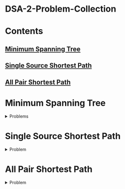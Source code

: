 # DSA-2-Problem-Collection

# Contents

## [Minimum Spanning Tree](#Problems)
## [Single Source Shortest Path](#Problems)
## [All Pair Shortest Path](#Problems)


# Minimum Spanning Tree


<details>
<summary>Problems</summary>
# Problem1

>1) A Civil Engineer is given a task to connect n houses with the main electric power station directly or indirectly. The Govt has given him permission to connect exactly n wires to connect all of them. Each of the wires connects either two houses, or a house and the power station. The costs for connecting each of the wires are given.
Since the Civil Engineer is clever enough and tries to make some profit, he made a plan. His plan is to find the best possible connection scheme and the worst possible connection scheme. Then he will report the average of the costs.
Now you are given the task to check whether the Civil Engineer is evil or not. That's why you want to calculate the average before he reports to the Govt.

Original Problem Link : https://lightoj.com/problem/civil-and-evil-engineer<br>
<details>
<summary>Solution</summary>
    
```cpp
#include<bits/stdc++.h>
using namespace std;
#define int long long
class unionfined{
int *parent;
int *Rank;
public:
unionfined(int i){
    parent=new int[i];
    Rank=new int[i];
    for(int j=0;j<i+1;j++){
        parent[j]=j;
        Rank[j]=0;
    }
    }
    int Findparent(int i){
if(parent[i]==i){
    return i;
}
else return parent[i]=Findparent(parent[i]);
}
void unionset(int u,int v){
u=Findparent(u);
v=Findparent(v);
if(Rank[u]<Rank[v]){
    parent[u]=v;
}
else if(Rank[v]<Rank[u]) {
    parent[v]=u;
}
else{
    parent[v]=u;
    Rank[u]++;
}
}
};
class mst{
int minweight;
int k;
public:
    mst(int i){
        k=i;
            }
int getmst(vector<vector<int>>arr1){
    vector<vector<int>>arr=arr1;
    sort(arr.begin(),arr.end());
    minweight=0;
    unionfined x(k);
for(int i=0;i<arr.size();i++){
        int start=x.Findparent(arr[i][1]);
        int finish=x.Findparent(arr[i][2]);
     if(start!=finish){
            minweight+=arr[i][0];
        x.unionset(start,finish);
     }
}
for(int i=0;i<=k;i++){
    if(x.Findparent(i)!=x.Findparent(1)){
        return INT_MAX;
    }
}
return minweight;
}
};
bool cmp1(vector<int>&a,vector<int>&b){
return a[0]>b[0];}
class wst{
int highweight;
int k;
public:
    wst(int i){
        k=i;
            }
int getwst(vector<vector<int>>arr1){
    vector<vector<int>>arr2=arr1;
    sort(arr2.begin(),arr2.end(),cmp1);
    highweight=0;
    unionfined x(k);
for(int i=0;i<arr2.size();i++){
        int start=x.Findparent(arr2[i][1]);
        int finish=x.Findparent(arr2[i][2]);
     if(start!=finish){
            highweight+=arr2[i][0];
        x.unionset(start,finish);
     }
}
for(int i=0;i<=k;i++){
    if(x.Findparent(i)!=x.Findparent(1)){
        return -1;
    }
}
return highweight;
}
};
void solve(){
 int x;
 cin>>x;
 vector<vector<int>>arr;
 while(true){
    int a,b,c;
    cin>>a>>b>>c;
    if(a==0&&b==0&&c==0){
        break;
    }
    arr.push_back({c,a,b});
    }
    mst ab(x);
 int minweight=ab.getmst(arr);
 wst ac(x);
 int highweight=ac.getwst(arr);
 int ans=(minweight+highweight);
 if(ans%2==0){
 cout<<ans/2<<endl;}
 else{
    cout<<ans<<"/2"<<endl;
 }
}


int main(){
 int n;
 cin>>n;
 int i=1;
 while(n--){
        cout<<"Case "<<i<<": ";
        i++;
    solve();
 }
}
```
</details>

# Problem2
>2)A local charity is trying to gather donations of Ethernet cable. You realize that you probably have a lot of extra cable in your house, and make the decision that you will donate as much cable as you can spare.
You will be given the lengths (in meters) of cables between each pair of rooms in your house. You wish to keep only enough cable so that every pair of rooms in your house is connected by some chain of cables, of any length. The lengths are given in n lines, each having n integers, where n is the number of rooms in your house. The jthinteger of ith line gives the length of the cable between rooms i and j in your house.
If both the jth integer of ithline and the ith integer of jth line are greater than 0, this means that you have two cables connecting rooms iand j, and you can certainly donate at least one of them. If the ithinteger of ith line is greater than 0, this indicates unused cable in room i, which you can donate without affecting your home network in any way. 0 means no cable.
You are not to rearrange any cables in your house; you are only to remove unnecessary ones. Return the maximum total length of cables (in meters) that you can donate. If any pair of rooms is not initially connected by some path, return -1.

Original Problem Link :https://lightoj.com/problem/donation

 <details>
<summary>Solution</summary>
     
```cpp
#include<bits/stdc++.h>
using namespace std;
class unionfined{
int *parent;
int *Rank;
public:
unionfined(int i){
    parent=new int[i];
    Rank=new int[i];
    for(int j=0;j<i;j++){
        parent[j]=j;
        Rank[j]=0;
    }
    }
    int Findparent(int i){
if(parent[i]==i){
    return i;
}
else return parent[i]=Findparent(parent[i]);
}
void unionset(int u,int v){
u=Findparent(u);
v=Findparent(v);
if(Rank[u]<Rank[v]){
    parent[u]=v;
}
else if(Rank[v]<Rank[u]) {
    parent[v]=u;
}
else{
    parent[v]=u;
    Rank[u]++;
}
}
};
class mst{
int minweight;
int k;
public:
    mst(int i){
        k=i;
            }
int getmst(vector<vector<int>>arr1){
    vector<vector<int>>arr=arr1;
    sort(arr.begin(),arr.end());
    minweight=0;
    unionfined x(k);
for(int i=0;i<arr.size();i++){
        int start=x.Findparent(arr[i][1]);
        int finish=x.Findparent(arr[i][2]);
     if(start!=finish){
            minweight+=arr[i][0];
        x.unionset(start,finish);
     }
}
for(int i=0;i<k;i++){
    if(x.Findparent(i)!=x.Findparent(1)){
        return -1;
    }
}
return minweight;
}
};
void solve(){
 int x;
 cin>>x;
 int ans=0;
 vector<vector<int>>arr;
 for(int i=0;i<x;i++){
     for(int j=0;j<x;j++){
    int c;
    cin>>c;
    ans+=c;
    if(c!=0) arr.push_back({c,i,j});
    }
    }
    mst ab(x);
 int minweight=ab.getmst(arr);


   if(minweight!=-1) cout<<ans-minweight<<endl;
   else cout<<minweight<<endl;

}
int main(){
 int n;
 cin>>n;
 int i=1;
 while(n--){
        cout<<"Case "<<i<<": ";
        i++;
    solve();
 }
}
```
</details>

# Problem3
>3)The government of a certain developing nation wants to improve transportation in one of its most inaccessible areas, in an attempt to attract investment. The region consists of several important locations that must have access to an airport.
Of course, one option is to build an airport in each of these places, but it may turn out to be cheaper to build fewer airports and have roads link them to all of the other locations. Since these are long distance roads connecting major locations in the country (e.g. cities, large villages, industrial areas), all roads are two-way. Also, there may be more than one direct road possible between two areas. This is because there may be several ways to link two areas (e.g. one road tunnels through a mountain while the other goes around it etc.) with possibly differing costs.
A location is considered to have access to an airport either if it contains an airport or if it is possible to travel by road to another location from there that has an airport.
You are given the cost of building an airport and a list of possible roads between pairs of locations and their corresponding costs. The government now needs your help to decide on the cheapest way of ensuring that every location has access to an airport. The aim is to make airport access as easy as possible, so if there are several ways of getting the minimal cost, choose the one that has the most airports.

Original source:https://lightoj.com/problem/air-ports

<details>
<summary>Solution</summary>
    
```cpp
#include<bits/stdc++.h>
using namespace std;
class unionfined{
int *parent;
int *Rank;
public:
unionfined(int i){
    parent=new int[i];
    Rank=new int[i];
    for(int j=1;j<=i;j++){
        parent[j]=j;
        Rank[j]=0;
    }
    }
    int Findparent(int i){
if(parent[i]==i){
    return i;
}
else return parent[i]=Findparent(parent[i]);
}
void unionset(int u,int v){
u=Findparent(u);
v=Findparent(v);
if(Rank[u]<Rank[v]){
    parent[u]=v;
}
else if(Rank[v]<Rank[u]) {
    parent[v]=u;
}
else{
    parent[v]=u;
    Rank[u]++;
}
}
};
class mst{
int minweight;
int k;
public:
    mst(int i){
        k=i;
            }
void getmst(vector<vector<int>>arr1,int y){
    vector<vector<int>>arr=arr1;
    sort(arr.begin(),arr.end());
    minweight=0;
    unionfined x(k);
for(int i=0;i<arr.size();i++){
        int start=x.Findparent(arr[i][1]);
        int finish=x.Findparent(arr[i][2]);
     if(start!=finish){
            minweight+=arr[i][0];
        x.unionset(start,finish);
     }}
   set<int>component;
for(int i=1;i<=k;i++){
component.insert(x.Findparent(i));
}
cout<<minweight+(component.size()*y)<<" "<<component.size()<<endl;
}
};
void solve(){
 int n,x,y;
 cin>>n>>x>>y;
 vector<vector<int>>arr;
 for(int i=0;i<x;i++){
        int a,b,c;
 cin>>a>>b>>c;
 if(c<y) arr.push_back({c,a,b});
    }
    mst ab(n);
 ab.getmst(arr,y);
}
int main(){
 int n;
 cin>>n;
 int i=1;
 while(n--){
        cout<<"Case "<<i<<": ";
        i++;
    solve();
 }
}
```
</details>
            
# Problem4
>4)Given a set of houses, each with the option of having an independent gas supply incurring a
cost 'gas_supply[i]' or connecting to other houses through bidirectional pipelines with associated
costs 'pipelines[i] = [house1, house2, cost]'. The objective is to minimize the total cost of
ensuring gas supply to all houses, considering both independent gas supplies and pipeline
connections. In other words, we want to find the most cost-effective way to provide gas to all
houses, allowing for a mix of individual gas supplies and interconnected pipelines.

Input <br>
The first input line contains two integers, n and m, representing the number of houses and the
number of bidirectional pipelines. Following that, there is an array gas_supply of length n, where
gas_supply[i] represents the cost of providing independent gas supply to the ith house. The
values should be space-separated. The next m lines each contain three space-separated
integers: house1, house2, and cost (1 <= house1, house2 <= n, 1 <= cost <= 1000). These
values represent the cost of connecting house1 and house2 with a bidirectional pipeline of cost
'cost'

Output<br>
Your program should print a single integer to the standard output, representing the minimum
total cost of ensuring gas supply to all house

Example<br>
| Input | Output|
|--|--|
|4 2   |8|
1 4 4 4
1 4 2
1 2 1  

<details>
<summary>Solution</summary>
    
```cpp
#include<bits/stdc++.h>
using namespace std;
vector<int>arr5(1000,-1);
class unionfined{
int *parent;
int *Rank;
public:
unionfined(int i){
    parent=new int[i+1];
    Rank=new int[i+1];
    for(int j=1;j<=i;j++){
        parent[j]=j;
        Rank[j]=0;
    }
    }
    int Findparent(int i){
if(parent[i]==i){
    return i;
}
else return parent[i]=Findparent(parent[i]);
}
void unionset(int u,int v){
u=Findparent(u);
v=Findparent(v);
if(Rank[u]<Rank[v]){
    parent[u]=v;
}
else if(Rank[v]<Rank[u]) {
    parent[v]=u;
}
else{
    parent[v]=u;
    Rank[u]++;
}
}
};
class mst{
int minweight;
int k;
public:
    mst(int i){
        k=i;
            }
void getmst(vector<vector<int>>arr1){
    vector<vector<int>>arr=arr1;
    sort(arr.begin(),arr.end());
    minweight=0;
    unionfined x(k);
for(int i=0;i<arr.size();i++){
        int start=x.Findparent(arr[i][1]);
        int finish=x.Findparent(arr[i][2]);
     if(start!=finish){
            minweight+=arr[i][0];
        x.unionset(start,finish);
     }}
   set<int>component;
for(int i=1;i<=k;i++){
component.insert(x.Findparent(i));}
for(int i=0;i<component.size();i++){
        int host=INT_MAX;
for(int j=1;j<=k;j++){
    if(x.Findparent(j)==*next(component.begin(),i)){
        if(host>arr5[j]){
        host=arr5[j];
        }
    }
}
minweight+=host;
}
cout<<minweight<<endl;
}
};
void solve(){
 int n,x;
 cin>>n>>x;
 for(int i=1;i<n+1;i++){
    cin>>arr5[i];
 }
 vector<vector<int>>arr;
 for(int i=0;i<x;i++){
        int a,b,c;
 cin>>a>>b>>c;
 if(c>arr5[a]&&arr5[b]<c) {}
 else arr.push_back({c,a,b});
    }
    mst ab(n);
 ab.getmst(arr);
}
int main(){
    solve();
}
```
</details>

# Problem5

>5)Your job is to establish an efficient water supply network for every residence within a
city. Let us conceptualize this city as a 2D plane, where each house is positioned using
coordinates. You are provided with an array, named 'houses,' representing the
coordinates of houses in the city, denoted as houses[i] = [xi, yi]. The required pipe to
connect two houses, [xi, yi] and [xj, yj], is determined by the Manhattan distance
between them: |xi - xj| + |yi - yj|, where |val| denotes the absolute value of val.
Your objective is to calculate the minimum cost needed to connect all houses for an
efficient water supply. All houses are considered connected if there exists exactly one
simple path between any two houses.
Assuming all distances are measured in kilometers, the cost for purchasing each kilometer of
pipe is 1 taka.

Input<br>

The first input line contains one integer n, representing the number of houses. Following
that, there are n lines describing the house positions. Each line consists of two integers,
x and y, where x and y represent the two coordinates of the house position

Output<br>

Print the minimum cost of establishing such a pipeline.

Example:<br>

|Input|output|
|--|--|
5
|0 0  |20|
2 2
3 10
5 2
<details>
<summary>Solution</summary>
    
```cpp
#include<bits/stdc++.h>
using namespace std;
class unionfined{
int *parent;
int *Rank;
public:
unionfined(int i){
    parent=new int[i];
    Rank=new int[i];
    for(int j=0;j<i;j++){
        parent[j]=j;
        Rank[j]=0;
    }
    }
    int Findparent(int i){
if(parent[i]==i){
    return i;
}
else return parent[i]=Findparent(parent[i]);
}
void unionset(int u,int v){
u=Findparent(u);
v=Findparent(v);
if(Rank[u]<Rank[v]){
    parent[u]=v;
}
else if(Rank[v]<Rank[u]) {
    parent[v]=u;
}
else{
    parent[v]=u;
    Rank[u]++;
}
}

};
class mst{
int minweight;
int k;
public:
    mst(int i){
        k=i;
            }
int getmst(vector<vector<int>>arr,int del,int take){
    minweight=0;
    unionfined x(k);
    if(take!=-1){
        x.unionset(arr[take][1],arr[take][2]);
        minweight+=arr[take][0];
    }
for(int i=0;i<arr.size();i++){
        if(i!=del){
        int start=x.Findparent(arr[i][1]);
        int finish=x.Findparent(arr[i][2]);
     if(start!=finish){
            minweight+=arr[i][0];
        x.unionset(start,finish);
     }
}
}
for(int i=0;i<k;i++){
    if(x.Findparent(i)!=x.Findparent(0)){
        return INT_MAX;
    }
}
return minweight;
}
};
void check(int n){

    vector<vector<int>>arr;
for(int i=0;i<n;i++){
    int x,y,z;
    cin>>x>>y;
    arr.push_back({x,y,i});
}
vector<vector<int>>arr2;
for(int i=0;i<n;i++){
    for(int j=0;j<n;j++){
        if(j!=i){
            int val=abs(arr[i][0]-arr[j][0])+abs(arr[i][1]-arr[j][1]);
            arr2.push_back({val,i,j});
        }
    }
}
sort(arr2.begin(),arr2.end());

    mst a(n);
int weight=a.getmst(arr2,-1,-1);
cout<<weight<<endl;
}
int main(){
 int n;
 cin>>n;
 check(n);

}
```
</details>
     </details>

# Single Source Shortest Path
<details>
<summary>Problem</summary>
    
# Problem1
>1)I am going to my home. There are many cities and many bi-directional roads between them. The cities are numbered from 0 to n-1 and each road has a cost. There are m roads.
You are given the number of my city t where I belong.
Now from each city you have to find the minimum cost to go to my city. The cost is defined by the cost of the maximum road you have used to go to my city.

Original Link:https://lightoj.com/problem/country-roads
<details>
<summary>Solution</summary>
    
```cpp
#include<bits/stdc++.h>
using namespace std;
void dijkstra(vector<pair<int,int>>*graph,int num,int source){
vector<int>visited(num,0);
priority_queue<pair<int,int>,vector<pair<int,int>>,greater<pair<int,int>>>Q;
vector<int>dist(num,INT_MAX);
 Q.push({0,source});
 dist[source]=0;
 while(!Q.empty()){
int u=Q.top().second;
Q.pop();
    for(auto a:graph[u]){
            if(a.first>=dist[u]){
                     if(dist[a.second]>a.first){
                dist[a.second]=a.first;
                Q.push({dist[a.second],a.second});
    }
}
else{
     if(dist[a.second]>dist[u]){
                dist[a.second]=dist[u];
                Q.push({dist[a.second],a.second});
    }
}
}
 }
 for(int i=0;i<num;i++){
    if(dist[i]!=INT_MAX)cout<<dist[i]<<endl;
    else cout<<"Impossible"<<endl;
 }
}
void solve(){
  int n,m;
cin>>n>>m;
vector<pair<int,int>>graph[n];
for(int i=0;i<m;i++){
    int x,y,z;
    cin>>x>>y>>z;
    graph[x].push_back({z,y});
    graph[y].push_back({z,x});
}
int source;
cin>>source;
dijkstra(graph,n,source);


}
int main(){
  int n;
  cin>>n;
  int i=1;
  while (n--){
        cout<<"Case "<<i<< ":"<<endl;
        i++;
    solve();
  }
}
```
</details>
   </details>

# All Pair Shortest Path
<details>
    <summary>Problem</summary>
</details>
